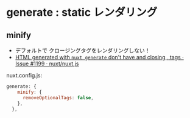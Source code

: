 # generate : static レンダリング

## minify

- デフォルトで クロージングタグをレンダリングしない！
- [HTML generated with `nuxt generate` don't have <head> and closing </body>,</html> tags · Issue #1199 · nuxt/nuxt.js](https://github.com/nuxt/nuxt.js/issues/1199)

nuxt.config.js:

~~~js
generate: {
    minify: {
      removeOptionalTags: false,
    },
  },
~~~